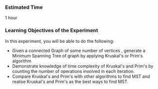 ### Estimated Time

1 hour

### Learning Objectives of the Experiment
In this experiment, you will be able to do the following:

   - Given a connected Graph of some number of vertices , generate a Minimum Spanning Tree of graph by applying Kruskal's or Prim's algorithm
   - Demonstrate knowledge of time complexity of Kruskal's and Prim's by counting the number of operations involved in each iteration.
   - Compare Kruskal's and Prim's with other algorithms to find MST and realise Kruskal's and Prim's as the best ways to find MST.

 
